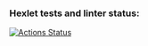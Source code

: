 ### Hexlet tests and linter status:
[![Actions Status](https://github.com/Sketcher2010/php-project-45/actions/workflows/hexlet-check.yml/badge.svg)](https://github.com/Sketcher2010/php-project-45/actions)